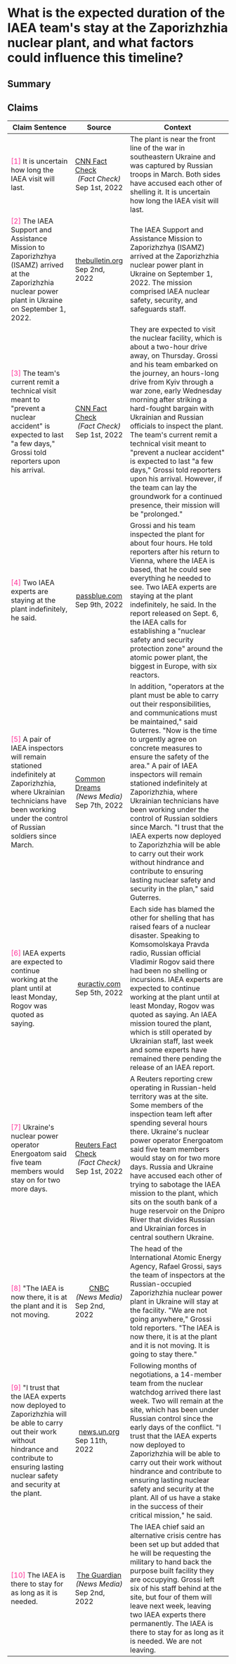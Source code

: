 # What is the expected duration of the IAEA team's stay at the Zaporizhzhia nuclear plant, and what factors could influence this timeline?

## Summary
<DetailSlider>
<template v-slot:less-detailed>
The IAEA team's initial visit to the Zaporizhzhia nuclear plant is expected to last "a few days," with the purpose of preventing a nuclear accident, but two IAEA experts will remain at the plant indefinitely <font color=#FF3399>[<a href="#3">3</a>, <a href="#4">4</a>]</font>. The duration of the team's stay could be extended if they can establish a "nuclear safety and security protection zone" and ensure that plant operators can carry out their responsibilities and maintain communication, as well as work without hindrance under the control of Russian soldiers <font color=#FF3399>[<a href="#4">4</a>, <a href="#5">5</a>]</font>.
</template>
<template v-slot:summary>
The IAEA team's stay at the Zaporizhzhia nuclear plant was initially expected to last "a few days," with the aim to prevent a nuclear accident <font color=#FF3399>[<a href="#3">3</a>]</font>. This mission was extended when two IAEA experts remained at the plant indefinitely after the initial visit <font color=#FF3399>[<a href="#4">4</a>]</font>. The length of their stay could be influenced by their ability to establish a "nuclear safety and security protection zone" around the plant, as recommended by the IAEA <font color=#FF3399>[<a href="#4">4</a>]</font>. The team's work and the duration of their stay may also be affected by whether they can carry out their responsibilities without hindrance and maintain communication, as stressed by Guterres <font color=#FF3399>[<a href="#5">5</a>]</font>.
</template>
<template v-slot:more-detailed>
The IAEA Support and Assistance Mission to Zaporizhzhia arrived at the Zaporizhzhia nuclear power plant in Ukraine on September 1, 2022, with the main objective to prevent a nuclear accident <font color=#FF3399>[<a href="#2">2</a>, <a href="#3">3</a>]</font>. The duration of their stay is largely uncertain; however, the IAEA Director General, Rafael Grossi, initially stated that the technical visit was expected to last "a few days" <font color=#FF3399>[<a href="#3">3</a>]</font>. Subsequently, Grossi stated that two IAEA experts will remain at the plant indefinitely <font color=#FF3399>[<a href="#4">4</a>]</font>. This suggests that while the initial mission was short-term, there has been a shift towards establishing a continued presence at the site <font color=#FF3399>[<a href="#4">4</a>, <a href="#8">8</a>]</font>.<br/><br/>The duration of the IAEA team's stay could be influenced by several factors. One key factor is the need to establish a "nuclear safety and security protection zone" around the power plant <font color=#FF3399>[<a href="#4">4</a>]</font>. The UN Secretary-General, Antonio Guterres, highlighted the need for plant operators to carry out their responsibilities and maintain communications, and for the IAEA experts to work without hindrance <font color=#FF3399>[<a href="#5">5</a>]</font>. Another influencing factor is the ongoing conflict and accusations of sabotage from both Russia and Ukraine <font color=#FF3399>[<a href="#7">7</a>]</font>. Furthermore, the IAEA chief is also requesting the military to hand back the occupied crisis center, suggesting that the situation on the ground will likely impact the timeline of the IAEA's mission <font color=#FF3399>[<a href="#10">10</a>]</font>.
</template>
</DetailSlider>

## Claims
| Claim Sentence | Source | Context |
|---|---|---|
|<font id="1" color=#FF3399>[1]</font> It is uncertain how long the IAEA visit will last.|<div style="display: flex; justify-content: center; align-items: center; flex-direction: column;"><a href="https://www.allsides.com/news-source/facts-first-cnn-media-bias" target="_blank"><ClientOnly><BiasChart bias="Left" /></ClientOnly></a><div><a href="https://www.cnn.com/europe/live-news/russia-ukraine-war-news-09-01-22/h_14c38fcbf23fc08839d2376030e3bf09" target="_blank">CNN Fact Check</a></div><div>*(Fact Check)*</div><div>Sep 1st, 2022</div></div>| The plant is near the front line of the war in southeastern Ukraine and was captured by Russian troops in March. Both sides have accused each other of shelling it. It is uncertain how long the IAEA visit will last.|
|<font id="2" color=#FF3399>[2]</font> The IAEA Support and Assistance Mission to Zaporizhzhya (ISAMZ) arrived at the Zaporizhzhia nuclear power plant in Ukraine on September 1, 2022.|<div style="display: flex; justify-content: center; align-items: center; flex-direction: column;"><a href="" target="_blank"><ClientOnly><BiasChart bias="N/A" /></ClientOnly></a><div><a href="https://thebulletin.org/2022/09/iaea-arrives-at-the-zaporizhzhia-nuclear-power-plant-for-its-riskiest-mission-in-history/" target="_blank">thebulletin.org</a></div><div></div><div>Sep 2nd, 2022</div></div>| The IAEA Support and Assistance Mission to Zaporizhzhya (ISAMZ) arrived at the Zaporizhzhia nuclear power plant in Ukraine on September 1, 2022. The mission comprised IAEA nuclear safety, security, and safeguards staff.|
|<font id="3" color=#FF3399>[3]</font> The team's current remit a technical visit meant to "prevent a nuclear accident" is expected to last "a few days," Grossi told reporters upon his arrival.|<div style="display: flex; justify-content: center; align-items: center; flex-direction: column;"><a href="https://www.allsides.com/news-source/facts-first-cnn-media-bias" target="_blank"><ClientOnly><BiasChart bias="Left" /></ClientOnly></a><div><a href="https://www.cnn.com/europe/live-news/russia-ukraine-war-news-09-01-22/h_fc32afbced04fedc49f3a34aae4aabfd" target="_blank">CNN Fact Check</a></div><div>*(Fact Check)*</div><div>Sep 1st, 2022</div></div>| They are expected to visit the nuclear facility, which is about a two-hour drive away, on Thursday. Grossi and his team embarked on the journey, an hours-long drive from Kyiv through a war zone, early Wednesday morning after striking a hard-fought bargain with Ukrainian and Russian officials to inspect the plant. The team's current remit a technical visit meant to "prevent a nuclear accident" is expected to last "a few days," Grossi told reporters upon his arrival. However, if the team can lay the groundwork for a continued presence, their mission will be "prolonged."|
|<font id="4" color=#FF3399>[4]</font> Two IAEA experts are staying at the plant indefinitely, he said.|<div style="display: flex; justify-content: center; align-items: center; flex-direction: column;"><a href="" target="_blank"><ClientOnly><BiasChart bias="N/A" /></ClientOnly></a><div><a href="https://www.passblue.com/2022/09/09/un-watchdog-board-is-expected-to-criticize-russia-for-its-actions-at-the-ukraine-nuke-plant/" target="_blank">passblue.com</a></div><div></div><div>Sep 9th, 2022</div></div>| Grossi and his team inspected the plant for about four hours. He told reporters after his return to Vienna, where the IAEA is based, that he could see everything he needed to see. Two IAEA experts are staying at the plant indefinitely, he said. In the report released on Sept. 6, the IAEA calls for establishing a "nuclear safety and security protection zone" around the atomic power plant, the biggest in Europe, with six reactors.|
|<font id="5" color=#FF3399>[5]</font> A pair of IAEA inspectors will remain stationed indefinitely at Zaporizhzhia, where Ukrainian technicians have been working under the control of Russian soldiers since March.|<div style="display: flex; justify-content: center; align-items: center; flex-direction: column;"><a href="https://www.allsides.com/news-source/common-dreams-media-bias" target="_blank"><ClientOnly><BiasChart bias="Left" /></ClientOnly></a><div><a href="https://www.commondreams.org/news/2022/09/07/playing-fire-iaea-issues-urgent-warning-after-visit-ukraine-nuclear-plant" target="_blank">Common Dreams</a></div><div>*(News Media)*</div><div>Sep 7th, 2022</div></div>| In addition, "operators at the plant must be able to carry out their responsibilities, and communications must be maintained," said Guterres. "Now is the time to urgently agree on concrete measures to ensure the safety of the area." A pair of IAEA inspectors will remain stationed indefinitely at Zaporizhzhia, where Ukrainian technicians have been working under the control of Russian soldiers since March. "I trust that the IAEA experts now deployed to Zaporizhzhia will be able to carry out their work without hindrance and contribute to ensuring lasting nuclear safety and security in the plan," said Guterres.|
|<font id="6" color=#FF3399>[6]</font> IAEA experts are expected to continue working at the plant until at least Monday, Rogov was quoted as saying.|<div style="display: flex; justify-content: center; align-items: center; flex-direction: column;"><a href="" target="_blank"><ClientOnly><BiasChart bias="N/A" /></ClientOnly></a><div><a href="https://www.euractiv.com/section/global-europe/news/ukraines-zelenskyy-warns-of-hard-winter-reports-war-progress/" target="_blank">euractiv.com</a></div><div></div><div>Sep 5th, 2022</div></div>| Each side has blamed the other for shelling that has raised fears of a nuclear disaster. Speaking to Komsomolskaya Pravda radio, Russian official Vladimir Rogov said there had been no shelling or incursions. IAEA experts are expected to continue working at the plant until at least Monday, Rogov was quoted as saying. An IAEA mission toured the plant, which is still operated by Ukrainian staff, last week and some experts have remained there pending the release of an IAEA report.|
|<font id="7" color=#FF3399>[7]</font> Ukraine's nuclear power operator Energoatom said five team members would stay on for two more days.|<div style="display: flex; justify-content: center; align-items: center; flex-direction: column;"><a href="https://www.allsides.com/news-source/reuters-fact-check-media-bias" target="_blank"><ClientOnly><BiasChart bias="Center" /></ClientOnly></a><div><a href="https://www.reuters.com/world/europe/un-team-inspect-ukrainian-nuclear-plant-mission-avert-disaster-2022-09-01/" target="_blank">Reuters Fact Check</a></div><div>*(Fact Check)*</div><div>Sep 1st, 2022</div></div>| A Reuters reporting crew operating in Russian-held territory was at the site. Some members of the inspection team left after spending several hours there. Ukraine's nuclear power operator Energoatom said five team members would stay on for two more days. Russia and Ukraine have accused each other of trying to sabotage the IAEA mission to the plant, which sits on the south bank of a huge reservoir on the Dnipro River that divides Russian and Ukrainian forces in central southern Ukraine.|
|<font id="8" color=#FF3399>[8]</font> "The IAEA is now there, it is at the plant and it is not moving.|<div style="display: flex; justify-content: center; align-items: center; flex-direction: column;"><a href="https://www.allsides.com/news-source/cnbc" target="_blank"><ClientOnly><BiasChart bias="Center" /></ClientOnly></a><div><a href="https://www.cnbc.com/2022/09/02/russia-ukraine-live-updates.html" target="_blank">CNBC</a></div><div>*(News Media)*</div><div>Sep 2nd, 2022</div></div>| The head of the International Atomic Energy Agency, Rafael Grossi, says the team of inspectors at the Russian-occupied Zaporizhzhia nuclear power plant in Ukraine will stay at the facility. "We are not going anywhere," Grossi told reporters. "The IAEA is now there, it is at the plant and it is not moving. It is going to stay there."|
|<font id="9" color=#FF3399>[9]</font> "I trust that the IAEA experts now deployed to Zaporizhzhia will be able to carry out their work without hindrance and contribute to ensuring lasting nuclear safety and security at the plant.|<div style="display: flex; justify-content: center; align-items: center; flex-direction: column;"><a href="" target="_blank"><ClientOnly><BiasChart bias="N/A" /></ClientOnly></a><div><a href="https://news.un.org/en/story/2022/09/1126131" target="_blank">news.un.org</a></div><div></div><div>Sep 11th, 2022</div></div>| Following months of negotiations, a 14-member team from the nuclear watchdog arrived there last week. Two will remain at the site, which has been under Russian control since the early days of the conflict. "I trust that the IAEA experts now deployed to Zaporizhzhia will be able to carry out their work without hindrance and contribute to ensuring lasting nuclear safety and security at the plant. All of us have a stake in the success of their critical mission," he said.|
|<font id="10" color=#FF3399>[10]</font> The IAEA is there to stay for as long as it is needed.|<div style="display: flex; justify-content: center; align-items: center; flex-direction: column;"><a href="https://www.allsides.com/news-source/guardian" target="_blank"><ClientOnly><BiasChart bias="Lean Left" /></ClientOnly></a><div><a href="https://www.theguardian.com/world/2022/sep/02/ukraine-zaporizhzhia-power-plant-physical-integrity-violated-un-nuclear-chief-says" target="_blank">The Guardian</a></div><div>*(News Media)*</div><div>Sep 2nd, 2022</div></div>| The IAEA chief said an alternative crisis centre has been set up but added that he will be requesting the military to hand back the purpose built facility they are occupying. Grossi left six of his staff behind at the site, but four of them will leave next week, leaving two IAEA experts there permanently. The IAEA is there to stay for as long as it is needed. We are not leaving.|
